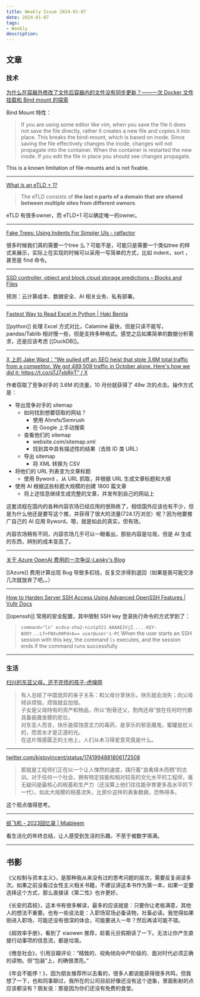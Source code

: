 ```yaml
---
title: Weekly Issue 2024-01-07
date: 2024-01-07
tags:
- Weekly
description:  
---
```



## 文章

### 技术

[为什么在容器外修改了文件后容器内的文件没有同步更新？——一次 Docker 文件挂载和 Bind mount 的探索](https://nova.moe/compose-file-mount/)

Bind Mount 特性：

>If you are using some editor like vim, when you save the file it does not save the file directly, rather it creates a new file and copies it into place. This breaks the bind-mount, which is based on inode. Since saving the file effectively changes the inode, changes will not propagate into the container. When the container is restarted the new inode. If you edit the file in place you should see changes propagate.

This is a known limitation of file-mounts and is not fixable.

---

[What is an eTLD + 1?](https://jfhr.me/what-is-an-etld-+-1/)

>The eTLD consists of **the last n parts of a domain that are shared between multiple sites from different owners**.

eTLD 有很多owner，而 eTLD+1 可以确定唯一的owner。

---

[Fake Trees: Using Indents For Simpler UIs - ratfactor](https://ratfactor.com/cards/fake-trees)

很多时候我们真的需要一个tree 么？可能不是，可能只是需要一个类似tree 的样式来展示，实际上在实现的时候可以采用一写简单的方式，比如 indent，sort ，甚至是 find 命令。

---
[SSD controller, object and block cloud storage predictions – Blocks and Files](https://blocksandfiles.com/2024/01/02/ssd-controller-object-and-block-cloud-storage-predictions/)

预测：云计算成本、数据安全、AI 相关业务、私有部署。

---

[Fastest Way to Read Excel in Python | Haki Benita](https://hakibenita.com/fast-excel-python#results-summary)

[[python]] 处理 Excel 方式对比，Calamine 最快，但是只读不能写，pandas/Tablib 相对慢一些，但是支持多种格式。感觉之后如果简单的数据分析需求，还是应该考虑 [[DuckDB]]。

---

[X 上的 Jake Ward：“We pulled off an SEO heist that stole 3.6M total traffic from a competitor. We got 489,509 traffic in October alone. Here's how we did it: https://t.co/sTJ7xbRjrT” / X](https://twitter.com/jakezward/status/1728032634037567509)

作者窃取了竞争对手的 3.6M 的流量，10 月份就获得了 49w 次的点击。操作方式是：
- 导出竞争对手的 sitemap
	- 如何找到想要窃取的网站？
		- 使用 Ahrefs/Semrush
		- 在 Google 上手动搜索
	- 查看他们的 sitemap
		- website.com/sitemap.xml
		- 找到其中具有描述性的结果（去除 ID 类 URL）
	- 导出 sitemap
		- 将 XML 转换为 CSV
- 将他们的 URL 列表变为文章标题
	- 使用 Byword ，从 URL 抓取，并根据 URL 生成文章标题和大纲
- 使用 AI 根据这些标题大规模的创建 1800 篇文章
	- 将上述信息继续生成完整的文章，并发布到自己的网站上

这套流程在国内的各种内容农场已经应用的很熟练了，相信国外应该也有不少，但是为什么他还是要写这个推，并获得了很大的流量(724.1万浏览）呢？因为他要推广自己的 AI 应用 Byword，嗯，就是如此的真实，但有效。

内容农场稍有不同，内容农场几乎可以一眼看出，那些内容是垃圾，但是 AI 生成的东西，辨别的成本变高了。

---

[关于 Azure OpenAI 费用的一次争议-Laisky's Blog](https://blog.laisky.com/p/azure-billing/?lang=zh)

[[Azure]] 费用计算出现 Bug 导致多扣钱，反复交涉得到退回（如果是我可能交涉几次就放弃了吧。。）

---

[How to Harden Server SSH Access Using Advanced OpenSSH Features | Vultr Docs](https://docs.vultr.com/how-to-harden-server-ssh-access-using-advanced-openssh-features)

[[openssh]] 常用的安全配置，其中限制 SSH key 登录执行命令的方式学到了：

> `command="ls" ecdsa-sha2-nistp521 AAAAE2VjZ.....KEY-BODY...Lf+FNXv00Pd+A== user@user's-PC`
> When the user starts an SSH session with this key, the command `ls` executes, and the session ends if the command runs successfully

---



### 生活

[扫兴的东亚父母，还不完债的孩子-虎嗅网](https://m.huxiu.com/article/1949158.html)

>有人总结了中国诡异的亲子关系：和父母分享快乐，快乐就会消失；向父母倾诉烦恼，烦恼就会加倍。  
>子女是父母持有的资产和物品，所以“削骨还父，割肉还母”放在任何时代都具备振聋发聩的悲壮。  
>对东亚人而言，快乐是腐蚀意志力的毒药，是享乐的邪恶魔鬼，蜜罐是贬义的，而苦水才是正道的光。  
>在这片情感匮乏的土地上，人们从未习得爱意究竟是什么。  

---

[twitter.com/kistovincent/status/1741994881806172508](https://twitter.com/kistovincent/status/1741994881806172508)

>那就是工程师们正在以一个让人悚然的速度，践行着“良禽择木而栖”的古训。对于任何一个社会，拥有特定技能和相对较高的文化水平的工程师，毫无疑问是最核心的税基和生产力（还没算上他们往往能孕育更多高水平的下一代）。如此大规模的税基流失，比房价这样的表象数据，恐怖得多。

这个观点值得思考。

---


[纸飞机 - 2023回忆录 | Miableem](https://miableem.com/blog/2023year-in-review)

看生活化的年终总结，让人感受到生活的乐趣，不至于被数字填满。

---




## 书影

《父权制与资本主义》，是那种我从来没有过的思考问题的层次，需要反复阅读多次。如果之前没看过女性主义相关书籍，不建议讲这本书作为第一本，如果一定要选择这个方式，那么直接读《第二性》也许更好。

《长安的荔枝》，这本书有很多解读，最多的应该就是：只要你让老板满意，其他人的想法不重要。也有一些说法是：入职场官场必备读物，社畜必读。我觉得如果刚进入职场，可能还没有很深的体会，可能要进入一年？然后再读可能不错。

《超效率手册》，看到了 xiaowen 推荐，趁着元旦假期读了一下。无法让你产生直接行动事项的信息流，都是垃圾。

《倦怠社会》，引用豆瓣评论：“精致的、视角倾向中产阶级的、面对时代必须正确的读物。但“包装”上，的确很漂亮。”

《年会不能停！》，因为朋友推荐所以去看的，很多人都说能获得很多共鸣，但我想了一下，也和同事聊过，我所在的公司目前好像还没有这个迹象，里面影射的点应该都没有？朋友说：那是因为你们还没有免费的食堂。
